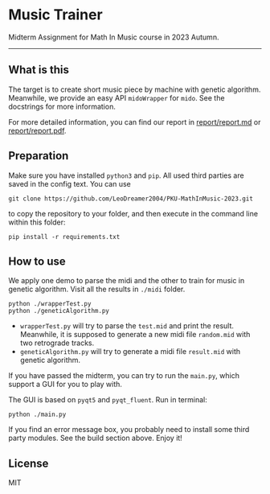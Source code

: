 # Music Trainer

Midterm Assignment for Math In Music course in 2023 Autumn.

---

## What is this

The target is to create short music piece by machine with genetic algorithm.
Meanwhile, we provide an easy API `midoWrapper` for `mido`. See the docstrings for more information.

For more detailed information, you can find our report in [report/report.md](report/report.md) or [report/report.pdf](report/report.pdf).

## Preparation

Make sure you have installed `python3` and `pip`. All used third parties are saved in the config text. You can use

```shell
git clone https://github.com/LeoDreamer2004/PKU-MathInMusic-2023.git
```

to copy the repository to your folder, and then execute in the command line within this folder:

```shell
pip install -r requirements.txt
```

## How to use

We apply one demo to parse the midi and the other to train for music in genetic algorithm. Visit all the results in `./midi` folder.

```shell
python ./wrapperTest.py
python ./geneticAlgorithm.py
```

- `wrapperTest.py` will try to parse the `test.mid` and print the result. Meanwhile, it is supposed to generate a new midi file `random.mid` with two retrograde tracks.
- `geneticAlgorithm.py` will try to generate a midi file `result.mid` with genetic algorithm.

If you have passed the midterm, you can try to run the `main.py`, which support a GUI for you to play with.

The GUI is based on `pyqt5` and `pyqt_fluent`. Run in terminal:

```shell
python ./main.py
```

If you find an error message box, you probably need to install some third party modules. See the build section above. Enjoy it!

## License

MIT
